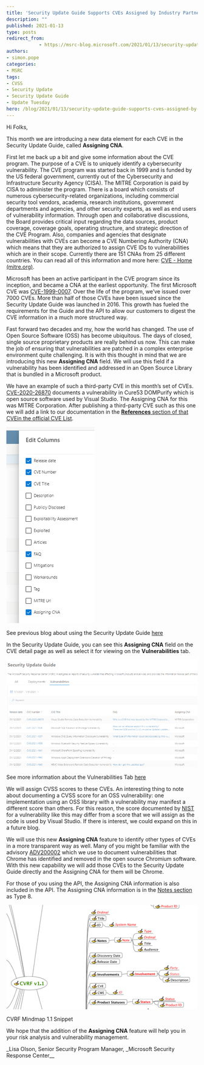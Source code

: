 ```yaml
---
title: 'Security Update Guide Supports CVEs Assigned by Industry Partners'
description: ""
published: 2021-01-13
type: posts
redirect_from:
            - https://msrc-blog.microsoft.com/2021/01/13/security-update-guide-supports-cves-assigned-by-industry-partners/
authors:
- simon.pope
categories:
- MSRC
tags:
- CVSS
- Security Update
- Security Update Guide
- Update Tuesday
hero: /blog/2021/01/13/security-update-guide-supports-cves-assigned-by-industry-partners/img/wp-content-uploads-2021-01-ColumnPicker.png
---
```

Hi Folks,

This month we are introducing a new data element for each CVE in the Security Update Guide, called **Assigning CNA**.

First let me back up a bit and give some information about the CVE program. The purpose of a CVE is to uniquely identify a cybersecurity vulnerability. The CVE program was started back in 1999 and is funded by the US federal government, currently out of the Cybersecurity and Infrastructure Security Agency (CISA). The MITRE Corporation is paid by CISA to administer the program. There is a board which consists of numerous cybersecurity-related organizations, including commercial security tool vendors, academia, research institutions, government departments and agencies, and other security experts, as well as end users of vulnerability information. Through open and collaborative discussions, the Board provides critical input regarding the data sources, product coverage, coverage goals, operating structure, and strategic direction of the CVE Program. Also, companies and agencies that designate vulnerabilities with CVEs can become a CVE Numbering Authority (CNA) which means that they are authorized to assign CVE IDs to vulnerabilities which are in their scope. Currently there are 151 CNAs from 25 different countries. You can read all of this information and more here: [CVE - Home (mitre.org)](https://cve.mitre.org/about/index.html).

Microsoft has been an active participant in the CVE program since its inception, and became a CNA at the earliest opportunity. The first Microsoft CVE was [CVE-1999-0007](https://cve.mitre.org/cgi-bin/cvename.cgi?name=CVE-1999-0007). Over the life of the program, we’ve issued over 7000 CVEs. More than half of those CVEs have been issued since the Security Update Guide was launched in 2016. This growth has fueled the requirements for the Guide and the API to allow our customers to digest the CVE information in a much more structured way.

Fast forward two decades and my, how the world has changed. The use of Open Source Software (OSS) has become ubiquitous. The days of closed, single source proprietary products are really behind us now. This can make the job of ensuring that vulnerabilities are patched in a complex enterprise environment quite challenging. It is with this thought in mind that we are introducing this new **Assigning CNA** field. We will use this field if a vulnerability has been identified and addressed in an Open Source Library that is bundled in a Microsoft product.

We have an example of such a third-party CVE in this month’s set of CVEs. [CVE-2020-26870](https://msrc.microsoft.com/update-guide/vulnerability/CVE-2020-26870) documents a vulnerability in Cure53 DOMPurify which is open source software used by Visual Studio. The Assigning CNA for this was MITRE Corporation. After publishing a third-party CVE such as this one we will add a link to our documentation in the [**References** section of that CVEin the official CVE List](https://cve.mitre.org/cgi-bin/cvename.cgi?name=CVE-2020-26870).

![](./img/wp-content-uploads-2021-01-ColumnPicker.png)

See previous blog about using the Security Update Guide [here](https://msrc-blog.microsoft.com/2020/11/09/vulnerability-descriptions-in-the-new-version-of-the-security-update-guide/)

In the Security Update Guide, you can see this **Assigning CNA** field on the CVE detail page as well as select it for viewing on the **Vulnerabilities** tab.

![](./img/wp-content-uploads-2021-01-AssigningCNA.png)

See more information about the Vulnerabilities Tab [here](https://msrc-blog.microsoft.com/2020/12/08/security-update-guide-lets-keep-the-conversation-going/)

We will assign CVSS scores to these CVEs. An interesting thing to note about documenting a CVSS score for an OSS vulnerability: one implementation using an OSS library with a vulnerability may manifest a different score than others. For this reason, the score documented by [NIST](https://nvd.nist.gov/vuln/detail/CVE-2020-26870) for a vulnerability like this may differ from a score that we will assign as the code is used by Visual Studio. If there is interest, we could expand on this in a future blog.

We will use this new **Assigning CNA** feature to identify other types of CVEs in a more transparent way as well. Many of you might be familiar with the advisory [ADV200002](https://msrc.microsoft.com/update-guide/vulnerability/ADV200002) which we use to document vulnerabilities that Chrome has identified and removed in the open source Chromium software. With this new capability we will add those CVEs to the Security Update Guide directly and the Assigning CNA for them will be Chrome.

For those of you using the API, the Assigning CNA information is also included in the API. The Assigning CNA information is in the [Notes section](https://www.icasi.org/wp-content/uploads/2015/06/CVRF-mindmap-1.1.pdf) as Type 8.

![](./img/wp-content-uploads-2021-01-MindMap.png)

CVRF Mindmap 1.1 Snippet

We hope that the addition of the **Assigning CNA** feature will help you in your risk analysis and vulnerability management.

\_Lisa Olson, Senior Security Program Manager, \_Microsoft Security Response Center\_\_
